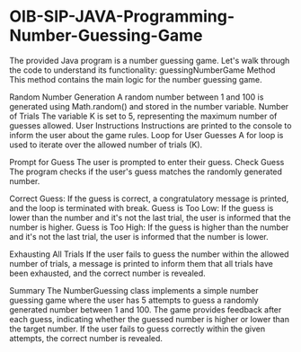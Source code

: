 # OIB-SIP-JAVA-Programming-Number-Guessing-Game

The provided Java program is a number guessing game. Let's walk through the code to understand its functionality:
guessingNumberGame Method
This method contains the main logic for the number guessing game.

Random Number Generation
A random number between 1 and 100 is generated using Math.random() and stored in the number variable.
Number of Trials
The variable K is set to 5, representing the maximum number of guesses allowed.
 User Instructions
Instructions are printed to the console to inform the user about the game rules.
Loop for User Guesses
A for loop is used to iterate over the allowed number of trials (K).

Prompt for Guess
The user is prompted to enter their guess.
Check Guess
The program checks if the user's guess matches the randomly generated number.

Correct Guess:
If the guess is correct, a congratulatory message is printed, and the loop is terminated with break.
Guess is Too Low:
If the guess is lower than the number and it's not the last trial, the user is informed that the number is higher.
Guess is Too High:
If the guess is higher than the number and it's not the last trial, the user is informed that the number is lower.

Exhausting All Trials
If the user fails to guess the number within the allowed number of trials, a message is printed to inform them that all trials have been exhausted, and the correct number is revealed.

Summary
The NumberGuessing class implements a simple number guessing game where the user has 5 attempts to guess a randomly generated number between 1 and 100. The game provides feedback after each guess, indicating whether the guessed number is higher or lower than the target number. If the user fails to guess correctly within the given attempts, the correct number is revealed.
